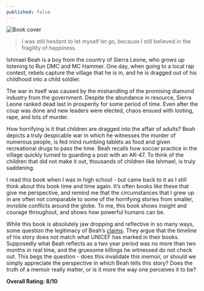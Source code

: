 ```yaml
---
published: false
---
```

![Book cover](https://images.macmillan.com/folio-assets/macmillan_us_frontbookcovers_1000H/9780374531263.jpg)

> I was still hesitant to let myself let go, because I still believed in the fragility of happiness.

Ishmael Beah is a boy from the country of Sierra Leone, who grows up listening to Run DMC and MC Hammer. One day, when going to a local rap contest, rebels capture the village that he is in, and he is dragged out of his childhood into a child soldier.

The war in itself was caused by the mishandling of the promising diamond industry from the government. Despite the abundance in resource, Sierra Leone ranked dead last in prosperity for some period of time. Even after the coup was done and new leaders were elected, chaos ensued with looting, rape, and lots of murder.

How horrifying is it that children are dragged into the affair of adults? Beah depicts a truly despicable war in which he witnesses the murder of numerous people, is fed mind numbing tablets as food and given recreational drugs to pass the time. Beah recalls how soccer practice in the village quickly turned to guarding a post with an AK-47. To think of the children that did not make it out, thousands of children like Ishmael, is truly saddening.

I read this book when I was in high school - but came back to it as I still think about this book time and time again. It’s often books like these that give me perspective, and remind me that the circumstances that I grew up in are often not comparable to some of the horrifying stories from smaller, invisible conflicts around the globe. To me, this book shows insight and courage throughout, and shows how powerful humans can be.

While this book is absolutely jaw dropping and reflective in so many ways, some question the legitimacy of Beah’s [claims](https://slate.com/culture/2008/03/the-feud-over-ishmael-beah-s-child-soldier-memoir-a-long-way-gone.html). They argue that the timeline of his story does not match what UNICEF has marked in their books. Supposedly what Beah reflects as a two year period was no more than two months in real time, and the gruesome killings he witnessed do not check out. This begs the question - does this invalidate this memoir, or should we simply appreciate the perspective in which Beah tells this story? Does the truth of a memoir really matter, or is it more the way one perceives it to be?

**Overall Rating: 8/10**